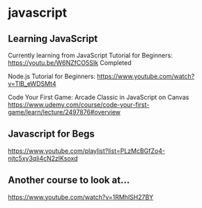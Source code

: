 # javascript  

## Learning JavaScript

Currently learning from JavaScript Tutorial for Beginners: https://youtu.be/W6NZfCO5SIk
Completed

Node.js Tutorial for Beginners: https://www.youtube.com/watch?v=TlB_eWDSMt4

Code Your First Game: Arcade Classic in JavaScript on Canvas  
https://www.udemy.com/course/code-your-first-game/learn/lecture/2497876#overview

## Javascript for Begs  

https://www.youtube.com/playlist?list=PLzMcBGfZo4-njtc5xy3qli4cN2zlKsoxd  

## Another course to look at...

https://www.youtube.com/watch?v=1RMhlSH27BY
